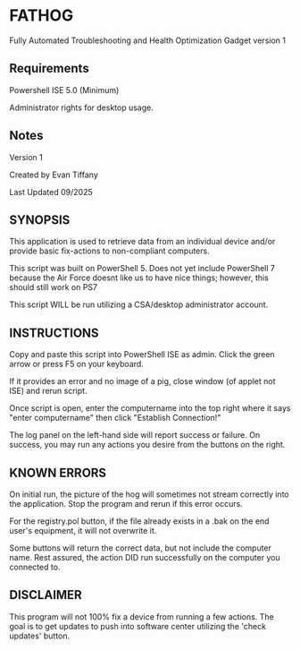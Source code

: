 # FATHOG

Fully Automated Troubleshooting and Health Optimization Gadget version 1

## Requirements

Powershell ISE 5.0 (Minimum)

Administrator rights for desktop usage.

## Notes
Version 1

Created by Evan Tiffany

Last Updated 09/2025

## SYNOPSIS

This application is used to retrieve data from an individual device and/or provide basic fix-actions to non-compliant computers.

This script was built on PowerShell 5. Does not yet include PowerShell 7 because the Air Force doesnt like us to have nice things; however, this should still work on PS7

This script WILL be run utilizing a CSA/desktop administrator account.

## INSTRUCTIONS
Copy and paste this script into PowerShell ISE as admin. Click the green arrow or press F5 on your keyboard.

If it provides an error and no image of a pig, close window (of applet not ISE) and rerun script. 

Once script is open, enter the computername into the top right where it says "enter computername" then click "Establish Connection!"

The log panel on the left-hand side will report success or failure. On success, you may run any actions you desire from the buttons on the right.

## KNOWN ERRORS
On initial run, the picture of the hog will sometimes not stream correctly into the application. Stop the program and rerun if this error occurs.

For the registry.pol button, if the file already exists in a .bak on the end user's equipment, it will not overwrite it.

Some buttons will return the correct data, but not include the computer name. Rest assured, the action DID run successfully on the computer you connected to.
## DISCLAIMER
This program will not 100% fix a device from running a few actions. The goal is to get updates to push into software center utilizing the 'check updates' button.
